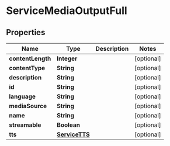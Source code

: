 

# ServiceMediaOutputFull


## Properties

| Name | Type | Description | Notes |
|------------ | ------------- | ------------- | -------------|
|**contentLength** | **Integer** |  |  [optional] |
|**contentType** | **String** |  |  [optional] |
|**description** | **String** |  |  [optional] |
|**id** | **String** |  |  [optional] |
|**language** | **String** |  |  [optional] |
|**mediaSource** | **String** |  |  [optional] |
|**name** | **String** |  |  [optional] |
|**streamable** | **Boolean** |  |  [optional] |
|**tts** | [**ServiceTTS**](ServiceTTS.md) |  |  [optional] |




